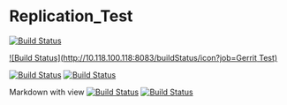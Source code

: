 Replication_Test
================

[![Build Status](https://img.shields.io/travis/vmware/vca-cli.svg?style=plastic)](http://10.118.100.118:8083/job/Gerrit%20Test/)

[![Build Status](http://10.118.100.118:8083/buildStatus/icon?job=Gerrit Test)](http://10.118.100.118:8083/job/Gerrit%20Test/)

[![Build Status](http://107.189.120.119/job/photon_build_dev/badge/icon)](http://107.189.120.119/job/photon_build_dev/)
[![Build Status](http://107.189.120.119/buildStatus/icon?job=photon_build_dev)](http://107.189.120.119/job/photon_build_dev)

Markdown with view
[![Build Status](http://107.189.120.119/buildStatus/icon?job=photon_build_dev)](http://107.189.120.119/job/photon_build_dev)
[![Build Status](http://107.189.120.119/buildStatus/icon?job=photon_build_dev)](http://107.189.120.119/job/photon_build_dev/)
